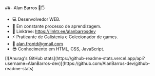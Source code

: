 ##- Alan Barros 🤘🖐

- 💻 Desenvolvedor WEB.
- 🌱 Em constante processo de aprendizagem.
- 💬 Linktree: https://linktr.ee/alanbarrosdev
- ⚡ Praticante de Calistenia e Colecionador de games.
- 📧 alan.frontd@gmail.com
- 😎 Conhecimento em HTML, CSS, JavaScript.

<div>[![Anurag's GitHub stats](https://github-readme-stats.vercel.app/api?username=AlanBarros-dev)](https://github.com/AlanBarros-dev/github-readme-stats)</div>
